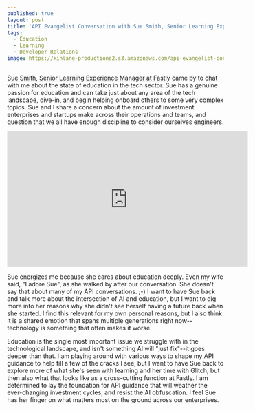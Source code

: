```yaml
---
published: true
layout: post
title: 'API Evangelist Conversation with Sue Smith, Senior Learning Experience Manager at Fastly'
tags:
  - Education
  - Learning
  - Developer Relations
image: https://kinlane-productions2.s3.amazonaws.com/api-evangelist-conversations/api-evangelist-conversations.jpg
---
```

[Sue Smith, Senior Learning Experience Manager at Fastly](https://conversations.apievangelist.com/sessions/2024-10-08-sue-smith-fastly.html) came by to chat with me about the state of education in the tech sector. Sue has a genuine passion for education and can take just about any area of the tech landscape, dive-in, and begin helping onboard others to some very complex topics. Sue and I share a concern about the amount of investment enterprises and startups make across their operations and teams, and question that we all have enough discipline to consider ourselves engineers. 

<iframe width="560" height="315" src="https://www.youtube.com/embed/y145tNGjISg?si=OvevP3yp_EsNjPF8" title="YouTube video player" frameborder="0" allow="accelerometer; autoplay; clipboard-write; encrypted-media; gyroscope; picture-in-picture; web-share" referrerpolicy="strict-origin-when-cross-origin" allowfullscreen></iframe>

Sue energizes me because she cares about education deeply. Even my wife said, "I adore Sue", as she walked by after our conversation. She doesn't say that about many of my API conversations. ;-) I want to have Sue back and talk more about the intersection of AI and education, but I want to dig more into her reasons why she didn't see herself having a future back when she started. I find this relevant for my own personal reasons, but I also think it is a shared emotion that spans multiple generations right now--technology is something that often makes it worse. 

Education is the single most important issue we struggle with in the technological landscape, and isn't something AI will "just fix"--it goes deeper than that. I am playing around with various ways to shape my API guidance to help fill a few of the cracks I see, but I want to have Sue back to explore more of what she's seen with learning and her time with Glitch, but then also what that looks like as a cross-cutting function at Fastly. I am determined to lay the foundation for API guidance that will weather the ever-changing investment cycles, and resist the AI obfuscation. I feel Sue has her finger on what matters most on the ground across our enterprises. 
